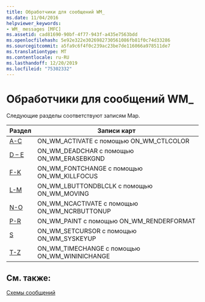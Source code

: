 ```yaml
---
title: Обработчики для сообщений WM_
ms.date: 11/04/2016
helpviewer_keywords:
- WM_ messages [MFC]
ms.assetid: cad81690-90bf-4f77-943f-a435e7563bdd
ms.openlocfilehash: 5e92e322e3026982730561086fb81f0c74d33286
ms.sourcegitcommit: a5fa9c6f4f0c239ac23be7de116066a978511de7
ms.translationtype: MT
ms.contentlocale: ru-RU
ms.lasthandoff: 12/20/2019
ms.locfileid: "75302332"
---
```

# <a name="handlers-for-wm_-messages"></a>Обработчики для сообщений WM_

Следующие разделы соответствуют записям Map.

|Раздел|Записи карт|
|-----------|-----------------|
|[A-C](../../mfc/reference/wm-message-handlers-a-c.md)|ON_WM_ACTIVATE с помощью ON_WM_CTLCOLOR|
|[D – E](../../mfc/reference/wm-message-handlers-d-e.md)|ON_WM_DEADCHAR с помощью ON_WM_ERASEBKGND|
|[F-K](../../mfc/reference/wm-message-handlers-f-k.md)|ON_WM_FONTCHANGE с помощью ON_WM_KILLFOCUS|
|[L-M](../../mfc/reference/wm-message-handlers-l-m.md)|ON_WM_LBUTTONDBLCLK с помощью ON_WM_MOVING|
|[N-O](../../mfc/reference/wm-message-handlers-n-o.md)|ON_WM_NCACTIVATE с помощью ON_WM_NCRBUTTONUP|
|[P-R](../../mfc/reference/wm-messages-p-r.md)|ON_WM_PAINT с помощью ON_WM_RENDERFORMAT|
|[S](../../mfc/reference/wm-messages-s.md)|ON_WM_SETCURSOR с помощью ON_WM_SYSKEYUP|
|[T-Z](../../mfc/reference/wm-messages-t-z.md)|ON_WM_TIMECHANGE с помощью ON_WM_WININICHANGE|

## <a name="see-also"></a>См. также:

[Схемы сообщений](../../mfc/reference/message-maps-mfc.md)
